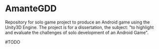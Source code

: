 AmanteGDD
=========

Repository for solo game project to produce an Android game using the Unity3D Engine.
The project is for a dissertation, the subject: "to highlight and evaluate the challenges of solo development of an Android Game".

#TODO
